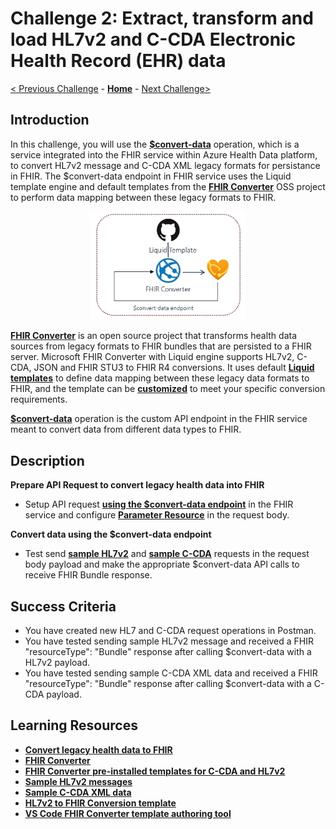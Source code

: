 # Challenge 2: Extract, transform and load HL7v2 and C-CDA Electronic Health Record (EHR) data

[< Previous Challenge](./Challenge01.md) - **[Home](../readme.md)** - [Next Challenge>](./Challenge03.md)

## Introduction

In this challenge, you will use the **[\$convert-data](https://docs.microsoft.com/en-us/azure/healthcare-apis/fhir/convert-data#use-the-convert-data-endpoint)** operation, which is a service integrated into the FHIR service within Azure Health Data platform, to convert HL7v2 message and C-CDA XML legacy formats for persistance in FHIR.  The $convert-data endpoint in FHIR service uses the Liquid template engine and default templates from the **[FHIR Converter](https://github.com/microsoft/FHIR-Converter)** OSS project to perform data mapping between these legacy formats to FHIR.  

<center><img src="../images/challenge02-architecture.png" width="250"></center>

**[FHIR Converter](https://github.com/microsoft/FHIR-Converter)** is an open source project that transforms health data sources from legacy formats to FHIR bundles that are persisted to a FHIR server.  Microsoft FHIR Converter with Liquid engine supports HL7v2, C-CDA, JSON and FHIR STU3 to FHIR R4 conversions.  It uses default **[Liquid templates](https://shopify.github.io/liquid/)** to define data mapping between these legacy data formats to FHIR, and the template can be **[customized](https://docs.microsoft.com/en-us/azure/healthcare-apis/fhir/convert-data#customize-templates)** to meet your specific conversion requirements.

**[$convert-data](https://docs.microsoft.com/en-us/azure/healthcare-apis/fhir/convert-data#use-the-convert-data-endpoint)** operation is the custom API endpoint in the FHIR service meant to convert data from different data types to FHIR.

## Description

**Prepare API Request to convert legacy health data into FHIR**
- Setup API request **[using the $convert-data endpoint](https://docs.microsoft.com/en-us/azure/healthcare-apis/fhir/convert-data#using-the-convert-data-endpoint)** in the FHIR service and configure **[Parameter Resource](https://docs.microsoft.com/en-us/azure/healthcare-apis/fhir/convert-data#parameters-resource)** in the request body.

**Convert data using the $convert-data endpoint**
- Test send **[sample HL7v2](https://github.com/microsoft/FHIR-Converter/tree/main/data/SampleData/Hl7v2)** and **[sample C-CDA](https://github.com/microsoft/FHIR-Converter/tree/main/data/SampleData/Ccda)** requests in the request body payload and make the appropriate $convert-data API calls to receive FHIR Bundle response.

## Success Criteria
- You have created new HL7 and C-CDA request operations in Postman.
- You have tested sending sample HL7v2 message and received a FHIR "resourceType": "Bundle" response after calling $convert-data with a HL7v2 payload.
- You have tested sending sample C-CDA XML data and received a FHIR "resourceType": "Bundle" response after calling $convert-data with a C-CDA payload.

## Learning Resources

- **[Convert legacy health data to FHIR](https://docs.microsoft.com/en-us/azure/healthcare-apis/fhir/convert-data)**
- **[FHIR Converter](https://github.com/microsoft/FHIR-Converter)**
- **[FHIR Converter pre-installed templates for C-CDA and HL7v2](https://github.com/microsoft/FHIR-Converter/tree/main/data/Templates)**
- **[Sample HL7v2 messages](https://github.com/microsoft/FHIR-Converter/tree/main/data/SampleData/Hl7v2)**
- **[Sample C-CDA XML data](https://github.com/microsoft/FHIR-Converter/tree/main/data/SampleData/Ccda)**
- **[HL7v2 to FHIR Conversion template](https://github.com/microsoft/FHIR-Converter/blob/main/docs/HL7v2-templates.md)**
- **[VS Code FHIR Converter template authoring tool](https://marketplace.visualstudio.com/items?itemName=ms-azuretools.vscode-health-fhir-converter)**




